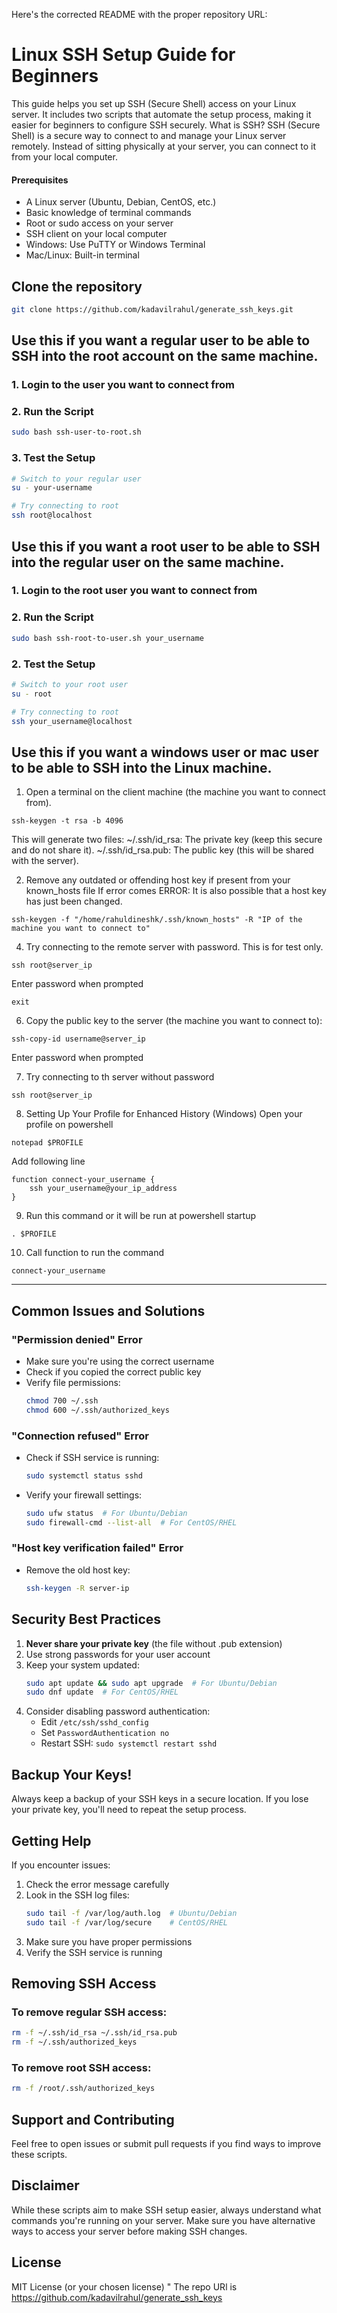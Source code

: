 Here's the corrected README with the proper repository URL:

# Linux SSH Setup Guide for Beginners

This guide helps you set up SSH (Secure Shell) access on your Linux server. It includes two scripts that automate the setup process, making it easier for beginners to configure SSH securely.
What is SSH?
SSH (Secure Shell) is a secure way to connect to and manage your Linux server remotely. Instead of sitting physically at your server, you can connect to it from your local computer.

#### Prerequisites
- A Linux server (Ubuntu, Debian, CentOS, etc.)
- Basic knowledge of terminal commands
- Root or sudo access on your server
- SSH client on your local computer
- Windows: Use PuTTY or Windows Terminal
- Mac/Linux: Built-in terminal

## Clone the repository

```bash
git clone https://github.com/kadavilrahul/generate_ssh_keys.git
```

## Use this if you want a regular user to be able to SSH into the root account on the same machine.

### 1. Login to the user you want to connect from

### 2. Run the Script

```bash
sudo bash ssh-user-to-root.sh
```

### 3. Test the Setup

```bash
# Switch to your regular user
su - your-username

# Try connecting to root
ssh root@localhost
```

## Use this if you want a root user to be able to SSH into the regular user on the same machine.

### 1. Login to the root user you want to connect from

### 2. Run the Script
```bash
sudo bash ssh-root-to-user.sh your_username
```

### 2. Test the Setup

```bash
# Switch to your root user
su - root

# Try connecting to root
ssh your_username@localhost
```


## Use this if you want a windows user or mac user to be able to SSH into the Linux machine.

1. Open a terminal on the client machine (the machine you want to connect from).
```
ssh-keygen -t rsa -b 4096
```
This will generate two files:
~/.ssh/id_rsa: The private key (keep this secure and do not share it).
~/.ssh/id_rsa.pub: The public key (this will be shared with the server).

2. Remove any outdated or offending host key if present from your known_hosts file If error comes ERROR: It is also possible that a host key has just been changed.
```
ssh-keygen -f "/home/rahuldineshk/.ssh/known_hosts" -R "IP of the machine you want to connect to"
```

4. Try connecting to the remote server with password. This is for test only.
```
ssh root@server_ip
```
Enter password when prompted
```
exit
```
6. Copy the public key to the server (the machine you want to connect to):
```
ssh-copy-id username@server_ip
```
Enter password when prompted

7. Try connecting to th server without password
```
ssh root@server_ip
```
8. Setting Up Your Profile for Enhanced History (Windows)
Open your profile on powershell
```
notepad $PROFILE
```
Add following line
```
function connect-your_username {
    ssh your_username@your_ip_address
}
```

9. Run this command or it will be run at powershell startup
```
. $PROFILE
```

10. Call function to run the command
```
connect-your_username
```

-----------------------------------------------------------------------------------------------------
## Common Issues and Solutions

### "Permission denied" Error
- Make sure you're using the correct username
- Check if you copied the correct public key
- Verify file permissions:
  ```bash
  chmod 700 ~/.ssh
  chmod 600 ~/.ssh/authorized_keys
  ```

### "Connection refused" Error
- Check if SSH service is running:
  ```bash
  sudo systemctl status sshd
  ```
- Verify your firewall settings:
  ```bash
  sudo ufw status  # For Ubuntu/Debian
  sudo firewall-cmd --list-all  # For CentOS/RHEL
  ```

### "Host key verification failed" Error
- Remove the old host key:
  ```bash
  ssh-keygen -R server-ip
  ```

## Security Best Practices

1. **Never share your private key** (the file without .pub extension)
2. Use strong passwords for your user account
3. Keep your system updated:
   ```bash
   sudo apt update && sudo apt upgrade  # For Ubuntu/Debian
   sudo dnf update  # For CentOS/RHEL
   ```
4. Consider disabling password authentication:
   - Edit `/etc/ssh/sshd_config`
   - Set `PasswordAuthentication no`
   - Restart SSH: `sudo systemctl restart sshd`

## Backup Your Keys!

Always keep a backup of your SSH keys in a secure location. If you lose your private key, you'll need to repeat the setup process.

## Getting Help

If you encounter issues:
1. Check the error message carefully
2. Look in the SSH log files:
   ```bash
   sudo tail -f /var/log/auth.log  # Ubuntu/Debian
   sudo tail -f /var/log/secure    # CentOS/RHEL
   ```
3. Make sure you have proper permissions
4. Verify the SSH service is running

## Removing SSH Access

### To remove regular SSH access:
```bash
rm -f ~/.ssh/id_rsa ~/.ssh/id_rsa.pub
rm -f ~/.ssh/authorized_keys
```

### To remove root SSH access:
```bash
rm -f /root/.ssh/authorized_keys
```

## Support and Contributing

Feel free to open issues or submit pull requests if you find ways to improve these scripts.

## Disclaimer

While these scripts aim to make SSH setup easier, always understand what commands you're running on your server. Make sure you have alternative ways to access your server before making SSH changes.

## License

MIT License (or your chosen license)
" The repo URl is https://github.com/kadavilrahul/generate_ssh_keys
